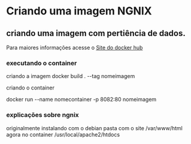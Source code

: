 # Criando uma imagem NGNIX

<!-- Altere a Flag abaixo com sua URL do Travis -->


## criando uma imagem com pertiência de dados.


Para maiores informações acesse o [Site do docker hub](https://hub.docker.com/_/httpd) 

### executando o container
criando a imagem
docker build . --tag nomeimagem

criando o container

docker run --name nomecontainer -p 8082:80 nomeimagem

### explicações sobre ngnix

originalmente instalando com o debian pasta com o site
/var/www/html
agora no container 
/usr/local/apache2/htdocs
